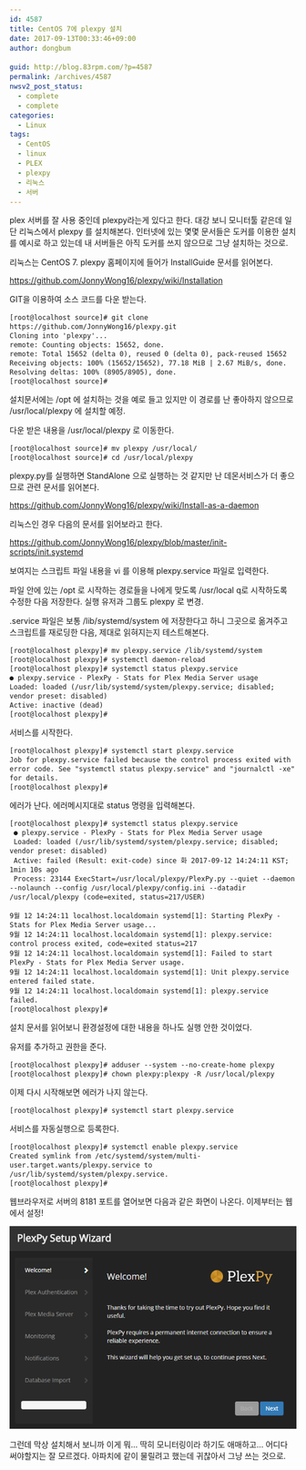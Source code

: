 ```yaml
---
id: 4587
title: CentOS 7에 plexpy 설치
date: 2017-09-13T00:33:46+09:00
author: dongbum

guid: http://blog.83rpm.com/?p=4587
permalink: /archives/4587
nwsv2_post_status:
  - complete
  - complete
categories:
  - Linux
tags:
  - CentOS
  - linux
  - PLEX
  - plexpy
  - 리눅스
  - 서버
---
```

plex 서버를 잘 사용 중인데 plexpy라는게 있다고 한다. 대강 보니 모니터툴 같은데 일단 리눅스에서 plexpy 를 설치해본다. 인터넷에 있는 몇몇 문서들은 도커를 이용한 설치를 예시로 하고 있는데 내 서버들은 아직 도커를 쓰지 않으므로 그냥 설치하는 것으로.

리눅스는 CentOS 7. plexpy 홈페이지에 들어가 InstallGuide 문서를 읽어본다.

<https://github.com/JonnyWong16/plexpy/wiki/Installation>

GIT을 이용하여 소스 코드를 다운 받는다.

```
[root@localhost source]# git clone https://github.com/JonnyWong16/plexpy.git
Cloning into 'plexpy'...
remote: Counting objects: 15652, done.
remote: Total 15652 (delta 0), reused 0 (delta 0), pack-reused 15652
Receiving objects: 100% (15652/15652), 77.18 MiB | 2.67 MiB/s, done.
Resolving deltas: 100% (8905/8905), done.
[root@localhost source]#
```

설치문서에는 /opt 에 설치하는 것을 예로 들고 있지만 이 경로를 난 좋아하지 않으므로 /usr/local/plexpy 에 설치할 예정.

다운 받은 내용을 /usr/local/plexpy 로 이동한다.

```
[root@localhost source]# mv plexpy /usr/local/
[root@localhost source]# cd /usr/local/plexpy
```

plexpy.py를 실행하면 StandAlone 으로 실행하는 것 같지만 난 데몬서비스가 더 좋으므로 관련 문서를 읽어본다.

<https://github.com/JonnyWong16/plexpy/wiki/Install-as-a-daemon>

리눅스인 경우 다음의 문서를 읽어보라고 한다.

<https://github.com/JonnyWong16/plexpy/blob/master/init-scripts/init.systemd>

보여지는 스크립트 파일 내용을 vi 를 이용해 plexpy.service 파일로 입력한다.

파일 안에 있는 /opt 로 시작하는 경로들을 나에게 맞도록 /usr/local q로 시작하도록 수정한 다음 저장한다. 실행 유저과 그룹도 plexpy 로 변경.

.service 파일은 보통 /lib/systemd/system 에 저장한다고 하니 그곳으로 옮겨주고 스크립트를 재로딩한 다음, 제대로 읽혀지는지 테스트해본다.

```
[root@localhost plexpy]# mv plexpy.service /lib/systemd/system
[root@localhost plexpy]# systemctl daemon-reload
[root@localhost plexpy]# systemctl status plexpy.service
● plexpy.service - PlexPy - Stats for Plex Media Server usage
Loaded: loaded (/usr/lib/systemd/system/plexpy.service; disabled; vendor preset: disabled)
Active: inactive (dead)
[root@localhost plexpy]#
```

서비스를 시작한다.

```
[root@localhost plexpy]# systemctl start plexpy.service
Job for plexpy.service failed because the control process exited with error code. See "systemctl status plexpy.service" and "journalctl -xe" for details.
[root@localhost plexpy]#
```

에러가 난다. 에러메시지대로 status 명령을 입력해본다.

```
[root@localhost plexpy]# systemctl status plexpy.service
 ● plexpy.service - PlexPy - Stats for Plex Media Server usage
 Loaded: loaded (/usr/lib/systemd/system/plexpy.service; disabled; vendor preset: disabled)
 Active: failed (Result: exit-code) since 화 2017-09-12 14:24:11 KST; 1min 10s ago
 Process: 23144 ExecStart=/usr/local/plexpy/PlexPy.py --quiet --daemon --nolaunch --config /usr/local/plexpy/config.ini --datadir /usr/local/plexpy (code=exited, status=217/USER)

9월 12 14:24:11 localhost.localdomain systemd[1]: Starting PlexPy - Stats for Plex Media Server usage...
9월 12 14:24:11 localhost.localdomain systemd[1]: plexpy.service: control process exited, code=exited status=217
9월 12 14:24:11 localhost.localdomain systemd[1]: Failed to start PlexPy - Stats for Plex Media Server usage.
9월 12 14:24:11 localhost.localdomain systemd[1]: Unit plexpy.service entered failed state.
9월 12 14:24:11 localhost.localdomain systemd[1]: plexpy.service failed.
[root@localhost plexpy]#
```

설치 문서를 읽어보니 환경설정에 대한 내용을 하나도 실행 안한 것이었다.

유저를 추가하고 권한을 준다.

```
[root@localhost plexpy]# adduser --system --no-create-home plexpy
[root@localhost plexpy]# chown plexpy:plexpy -R /usr/local/plexpy
```

이제 다시 시작해보면 에러가 나지 않는다.

```
[root@localhost plexpy]# systemctl start plexpy.service
```

서비스를 자동실행으로 등록한다.

```
[root@localhost plexpy]# systemctl enable plexpy.service
Created symlink from /etc/systemd/system/multi-user.target.wants/plexpy.service to /usr/lib/systemd/system/plexpy.service.
[root@localhost plexpy]#
```

웹브라우저로 서버의 8181 포트를 열어보면 다음과 같은 화면이 나온다. 이제부터는 웹에서 설정!

![](/assets/images/pleypy.png)

그런데 막상 설치해서 보니까 이게 뭐... 딱히 모니터링이라 하기도 애매하고... 어디다 써야할지는 잘 모르겠다. 아파치에 같이 물릴려고 했는데 귀찮아서 그냥 쓰는 것으로.

